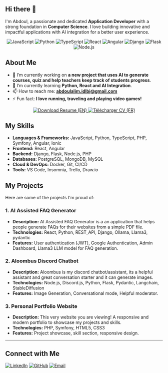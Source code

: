 ## Hi there 👋

I'm Abdoul, a passionate and dedicated **Application Developer** with a strong foundation in **Computer Science**. I love building innovative and impactful applications with AI integration for a better user experience.

<!-- Languages Tags -->
<p align="center">
  <img src="https://img.shields.io/badge/JavaScript-F7DF1E?style=for-the-badge&logo=javascript&logoColor=black" alt="JavaScript">
  <img src="https://img.shields.io/badge/Python-3776AB?style=for-the-badge&logo=python&logoColor=white" alt="Python">
  <img src="https://img.shields.io/badge/TypeScript-3178C6?style=for-the-badge&logo=typescript&logoColor=white" alt="TypeScript">
  <img src="https://img.shields.io/badge/React-61DAFB?style=for-the-badge&logo=react&logoColor=black" alt="React">
  <img src="https://img.shields.io/badge/Angular-DD0031?style=for-the-badge&logo=angular&logoColor=white" alt="Angular">
  <img src="https://img.shields.io/badge/Django-092E20?style=for-the-badge&logo=django&logoColor=white" alt="Django">
  <img src="https://img.shields.io/badge/Flask-000000?style=for-the-badge&logo=flask&logoColor=white" alt="Flask">
  <img src="https://img.shields.io/badge/Node.js-339933?style=for-the-badge&logo=node.js&logoColor=white" alt="Node.js">
</p>

## About Me

- 🔭 I’m currently working on **a new project that uses AI to generate courses, quiz and help teachers keep track of students progress**.
- 🌱 I’m currently learning **Python, React and AI Integration**.
- 📫 How to reach me: **abdoulalim.idlbi@gmail.com**
- ⚡ Fun fact: **I love running, traveling and playing video games!**

<p align="center">
  <a href="https://github.com/Abdouuul/Resume/blob/main/en-cv.pdf" target="_blank">
    <img src="https://img.shields.io/badge/Download%20Resume%20(EN)-red?style=for-the-badge&logo=file-pdf&logoColor=white" alt="Download Resume (EN)">
  </a>
  <a href="https://github.com/Abdouuul/Resume/blob/main/fr-cv.pdf" target="_blank">
    <img src="https://img.shields.io/badge/T%C3%A9l%C3%A9charger%20CV%20(FR)-red?style=for-the-badge&logo=file-pdf&logoColor=white" alt="Télécharger CV (FR)">
  </a>
</p>

## My Skills

- **Languages & Frameworks:** JavaScript, Python, TypeScript, PHP, Symfony, Angular, Ionic
- **Frontend:** React, Angular
- **Backend:** Django, Flask, Node.js, PHP
- **Databases:** PostgreSQL, MongoDB, MySQL
- **Cloud & DevOps:** Docker, Git, CI/CD
- **Tools:** VS Code, Insomnia, Trello, Draw.io

## My Projects

Here are some of the projects I'm proud of:

### 1. AI Assisted FAQ Generator

- **Description:** AI Assisted FAQ Generator is a an application that helps people generate FAQs for their websites from a simple PDF file.
- **Technologies:** React, Python, REST_API, Django, Ollama, Llama3, pydantic
- **Features:** User authentication (JWT), Google Authentication, Admin Dashboard, Llama3 LLM model for FAQ generation.

### 2. Aloombus Discord Chatbot

- **Description:** Aloombus is my discord chatbot/assistant, its a helpful assistant and great conversation starter and it can generate images.
- **Technologies:** Node.js, Discord.js, Python, Flask, Pydantic, Langchain, StableDiffusion
- **Features:** Image Generation, Conversational mode, Helpful moderator.

### 3. Personal Portfolio Website

- **Description:** This very website you are viewing! A responsive and modern portfolio to showcase my projects and skills.
- **Technologies:** PHP, Symfony, HTML5, CSS3
- **Features:** Project showcase, skill section, responsive design.

---

<!-- Contact section -->

## Connect with Me

[![LinkedIn](https://img.shields.io/badge/LinkedIn-0077B5?style=for-the-badge&logo=linkedin&logoColor=white)](https://www.linkedin.com/in/abdoulalim-idlbi/)
[![GitHub](https://img.shields.io/badge/GitHub-100000?style=for-the-badge&logo=github&logoColor=white)](https://github.com/Abdouuul?tab=repositories)
[![Email](https://img.shields.io/badge/Email-D14836?style=for-the-badge&logo=gmail&logoColor=white)](mailto:abdoulalim.idlbi@gmail.com)

